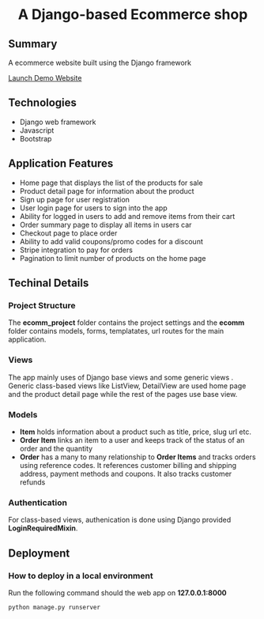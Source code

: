 <h1 align="center">
  A Django-based Ecommerce shop
</h1>

<h2> Summary </h2>

A ecommerce website built using the Django framework 

<a href="https://tuly-microblog.herokuapp.com/"> Launch Demo Website </a>

<h2> Technologies </h2>

* Django web framework
* Javascript
* Bootstrap

<h2> Application Features </h2>

- Home page that displays the list of the products for sale
- Product detail page for information about the product
- Sign up page for user registration
- User login page for users to sign into the app
- Ability for logged in users to add and remove items from their cart
- Order summary page to display all items in users car
- Checkout page to place order
- Ability to add valid coupons/promo codes for a discount
- Stripe integration to pay for orders
- Pagination to limit number of products on the home page

<h2> Techinal Details</h2>

<h3> Project Structure </h3>

The **ecomm_project** folder contains the project settings and the **ecomm** folder contains models, forms, templatates, url
routes for the main application.

<h3> Views </h3>

The app mainly uses of Django base views and some generic views . Generic class-based views like ListView, DetailView are used
home page and the product detail page while the rest of the pages use base view.

<h3> Models </h3>

* **Item** holds information about a product such as title, price, slug url etc.
* **Order Item** links an item to a user and keeps track of the status of an order and the quantity
* **Order** has a many to many relationship to **Order Items** and tracks orders using reference codes. It references 
customer billing and shipping address, payment methods and coupons. It also tracks customer refunds


<h3> Authentication </h3>

For class-based views, authenication is done using Django provided **LoginRequiredMixin**.

<h2> Deployment </h2>
<h3> How to deploy in a local environment </h3>

Run the following command should the web app on **127.0.0.1:8000**

`python manage.py runserver`
